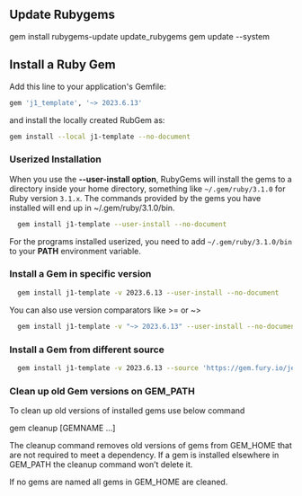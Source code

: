 ## Update Rubygems

gem install rubygems-update
update_rubygems
gem update --system


## Install a Ruby Gem

Add this line to your application's Gemfile:

``` ruby
gem 'j1_template', '~> 2023.6.13'
```

and install the locally created RubGem as:

``` sh
gem install --local j1-template --no-document
```

### Userized Installation

When you use the **--user-install option**, RubyGems will install the gems
to a directory inside your home directory, something like `~/.gem/ruby/3.1.0`
for Ruby version `3.1.x`. The commands provided by the gems you have installed
will end up in ~/.gem/ruby/3.1.0/bin.

``` sh
  gem install j1-template --user-install --no-document
```

For the programs installed userized, you need to add `~/.gem/ruby/3.1.0/bin`
to your **PATH** environment variable.

### Install a Gem in specific version

``` sh
  gem install j1-template -v 2023.6.13 --user-install --no-document
```

You can also use version comparators like >= or ~>

``` sh
  gem install j1-template -v "~> 2023.6.13" --user-install --no-document
```

### Install a Gem from different source

``` sh
  gem install j1-template -v 2023.6.13 --source 'https://gem.fury.io/jekyll-one-org/' --user-install --no-document
```


### Clean up old Gem versions on GEM_PATH

To clean up old versions of installed gems use below command

  gem cleanup [GEMNAME …]

The cleanup command removes old versions of gems from GEM_HOME that are not
required to meet a dependency. If a gem is installed elsewhere in GEM_PATH
the cleanup command won’t delete it.

If no gems are named all gems in GEM_HOME are cleaned.

